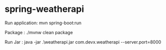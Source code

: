 # spring-weatherapi


Run application: mvn spring-boot:run


Package : ./mvnw clean package


Run Jar : java -jar .\weatherapi.jar com.devx.weatherapi --server.port=8000